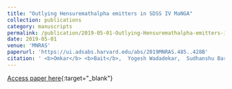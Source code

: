 ```yaml
---
title: "Outlying Hensuremathalpha emitters in SDSS IV MaNGA"
collection: publications
category: manuscripts
permalink: /publication/2019-05-01-Outlying-Hensuremathalpha-emitters-in-SDSS-IV-MaNGA
date: 2019-05-01
venue: 'MNRAS'
paperurl: 'https://ui.adsabs.harvard.edu/abs/2019MNRAS.485..428B'
citation: ' <b>Omkar</b> <b>Bait</b>,  Yogesh Wadadekar,  Sudhanshu Barway, &quot;Outlying Hensuremathalpha emitters in SDSS IV MaNGA.&quot; MNRAS, 2019.'
---
```

[Access paper here](https://ui.adsabs.harvard.edu/abs/2019MNRAS.485..428B){:target="_blank"}
